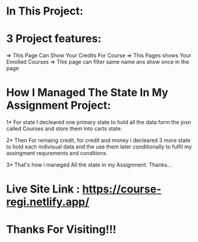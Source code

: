 # In This Project:

# 3 Project features:

=> This Page Can Show Your Credits For Course
=> This Pages shows Your Enrolled Courses
=> This page can filter same name ans show once in the page

# How I Managed The State In My Assignment Project:

1\* For state I decleared one primary state to hold all the data form the josn called Courses and store them into carts state.

2\* Then For remaing credit, for credit and money i decleared 3 more state to hold each indivisual data and the use them later conditionally to fulfil my assingment requrements and conditions.

3\* That's how i maneged All the state in my Assignment. Thanks...

# Live Site Link : https://course-regi.netlify.app/

# Thanks For Visiting!!!
